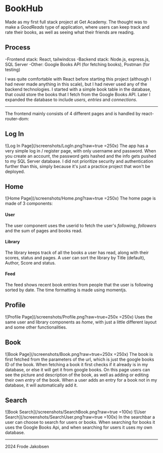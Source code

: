 # BookHub
Made as my first full stack project at Get Academy. 
The thought was to make a *GoodReads* type of application, where users can keep track and rate their books, as well as seeing what their friends are reading.

## Process
-Frontend stack: React, tailwindcss
-Backend stack: Node.js, express.js, SQL Server
-Other: Google Books API (for fetching books), Postman (for testing)

I was quite comfortable with React before starting this project (although I had never made anything in this scale), but I had never used any of the backend technologies.
I started with a simple book table in the database, that could store the books that I fetch from the Google Books API. Later I expanded the database to include *users*, *entries* and *connections*.
***
The frontend mainly consists of 4 different pages and is handled by react-router-dom:
## Log In
![Log In Page](/screenshots/LogIn.png?raw=true =250x)
The app has a very simple log in / register page, with only username and password. 
When you create an account, the password gets hashed and the info gets pushed to my SQL Server database.
I did not prioritize security and authentication further than this, simply because it's just a practice project that won't be deployed.
## Home
![Home Page](/screenshots/Home.png?raw=true =250x)
The home page is made of 3 components:
#### **User**
The user component uses the userid to fetch the user's *following*, *followers* and the sum of pages and books read.
#### **Library**
The library keeps track of all the books a user has read, along with their scores, status and pages. 
A user can sort the library by Title (default), Author, Score and status.
#### **Feed**
The feed shows recent book entries from people that the user is following sorted by date. The time formatting is made using momentjs.
## Profile
![Profile Page](/screenshots/Profile.png?raw=true=250x =250x)
Uses the same user and library components as *home*, with just a little different layout and some other functionalities.
## Book
![Book Page](/screenshots/Book.png?raw=true=250x =250x)
The book is first fetched from the parameters of the url, which is just the google books ID of the book. When fetching a book it first checks if it already is in my database, or else it will get it from google books. On this page users can see the picture and description of the book, as well as adding or editing their own *entry* of the book. When a user adds an entry for a book not in my database, it will automatically add it.
## Search
![Book Search](/screenshots/SearchBook.png?raw=true =100x)
![User Search](/screenshots/SearchUser.png?raw=true =100x)
In the searchbar a user can choose to search for users or books. When searching for books it uses the Google Books Api, and when searching for users it uses my own database.

***
2024 Frode Jakobsen


